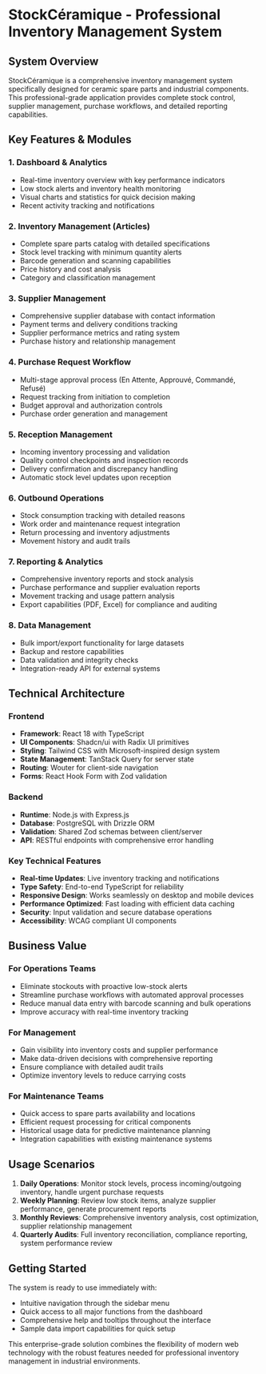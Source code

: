 # StockCéramique - Professional Inventory Management System

## System Overview
StockCéramique is a comprehensive inventory management system specifically designed for ceramic spare parts and industrial components. This professional-grade application provides complete stock control, supplier management, purchase workflows, and detailed reporting capabilities.

## Key Features & Modules

### 1. **Dashboard & Analytics**
- Real-time inventory overview with key performance indicators
- Low stock alerts and inventory health monitoring
- Visual charts and statistics for quick decision making
- Recent activity tracking and notifications

### 2. **Inventory Management (Articles)**
- Complete spare parts catalog with detailed specifications
- Stock level tracking with minimum quantity alerts
- Barcode generation and scanning capabilities
- Price history and cost analysis
- Category and classification management

### 3. **Supplier Management**
- Comprehensive supplier database with contact information
- Payment terms and delivery conditions tracking
- Supplier performance metrics and rating system
- Purchase history and relationship management

### 4. **Purchase Request Workflow**
- Multi-stage approval process (En Attente, Approuvé, Commandé, Refusé)
- Request tracking from initiation to completion
- Budget approval and authorization controls
- Purchase order generation and management

### 5. **Reception Management**
- Incoming inventory processing and validation
- Quality control checkpoints and inspection records
- Delivery confirmation and discrepancy handling
- Automatic stock level updates upon reception

### 6. **Outbound Operations**
- Stock consumption tracking with detailed reasons
- Work order and maintenance request integration
- Return processing and inventory adjustments
- Movement history and audit trails

### 7. **Reporting & Analytics**
- Comprehensive inventory reports and stock analysis
- Purchase performance and supplier evaluation reports
- Movement tracking and usage pattern analysis
- Export capabilities (PDF, Excel) for compliance and auditing

### 8. **Data Management**
- Bulk import/export functionality for large datasets
- Backup and restore capabilities
- Data validation and integrity checks
- Integration-ready API for external systems

## Technical Architecture

### Frontend
- **Framework**: React 18 with TypeScript
- **UI Components**: Shadcn/ui with Radix UI primitives
- **Styling**: Tailwind CSS with Microsoft-inspired design system
- **State Management**: TanStack Query for server state
- **Routing**: Wouter for client-side navigation
- **Forms**: React Hook Form with Zod validation

### Backend
- **Runtime**: Node.js with Express.js
- **Database**: PostgreSQL with Drizzle ORM
- **Validation**: Shared Zod schemas between client/server
- **API**: RESTful endpoints with comprehensive error handling

### Key Technical Features
- **Real-time Updates**: Live inventory tracking and notifications
- **Type Safety**: End-to-end TypeScript for reliability
- **Responsive Design**: Works seamlessly on desktop and mobile devices
- **Performance Optimized**: Fast loading with efficient data caching
- **Security**: Input validation and secure database operations
- **Accessibility**: WCAG compliant UI components

## Business Value

### For Operations Teams
- Eliminate stockouts with proactive low-stock alerts
- Streamline purchase workflows with automated approval processes
- Reduce manual data entry with barcode scanning and bulk operations
- Improve accuracy with real-time inventory tracking

### For Management
- Gain visibility into inventory costs and supplier performance
- Make data-driven decisions with comprehensive reporting
- Ensure compliance with detailed audit trails
- Optimize inventory levels to reduce carrying costs

### For Maintenance Teams
- Quick access to spare parts availability and locations
- Efficient request processing for critical components
- Historical usage data for predictive maintenance planning
- Integration capabilities with existing maintenance systems

## Usage Scenarios

1. **Daily Operations**: Monitor stock levels, process incoming/outgoing inventory, handle urgent purchase requests
2. **Weekly Planning**: Review low stock items, analyze supplier performance, generate procurement reports
3. **Monthly Reviews**: Comprehensive inventory analysis, cost optimization, supplier relationship management
4. **Quarterly Audits**: Full inventory reconciliation, compliance reporting, system performance review

## Getting Started

The system is ready to use immediately with:
- Intuitive navigation through the sidebar menu
- Quick access to all major functions from the dashboard
- Comprehensive help and tooltips throughout the interface
- Sample data import capabilities for quick setup

This enterprise-grade solution combines the flexibility of modern web technology with the robust features needed for professional inventory management in industrial environments.
